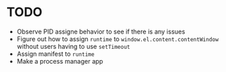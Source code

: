 # TODO
- Observe PID assigne behavior to see if there is any issues
- Figure out how to assign `runtime` to `window.el.content.contentWindow` without users having to use `setTimeout`
- Assign manifest to `runtime`
- Make a process manager app
